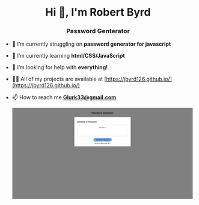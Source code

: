 <h1 align="center">Hi 👋, I'm Robert Byrd</h1>
<h3 align="center">Password Genterator</h3>

- 🔭 I’m currently struggling on **password generator for javascript**

- 🌱 I’m currently learning **html/CSS/JavaScript**

- 🤝 I’m looking for help with **everything!**

- 👨‍💻 All of my projects are available at [https://jbyrd126.github.io/](https://jbyrd126.github.io/)

- 📫 How to reach me **Glurk33@gmail.com**

  ![Password Generator ](assets/img/pass.png)

